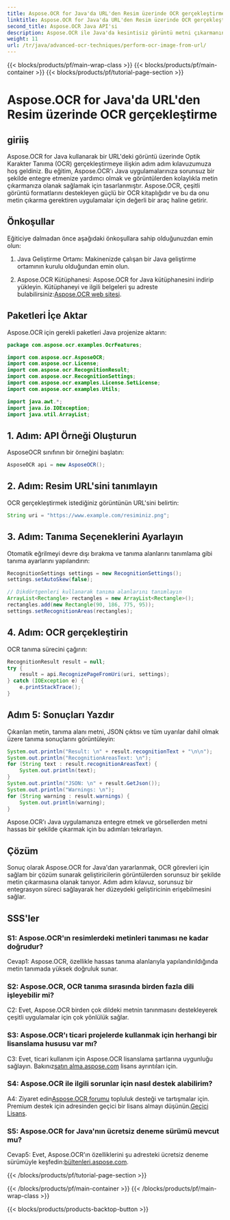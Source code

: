 ```yaml
---
title: Aspose.OCR for Java'da URL'den Resim üzerinde OCR gerçekleştirme
linktitle: Aspose.OCR for Java'da URL'den Resim üzerinde OCR gerçekleştirme
second_title: Aspose.OCR Java API'si
description: Aspose.OCR ile Java'da kesintisiz görüntü metni çıkarmanın kilidini açın. Kolay entegrasyonla yüksek doğrulukta OCR.
weight: 11
url: /tr/java/advanced-ocr-techniques/perform-ocr-image-from-url/
---
```


{{< blocks/products/pf/main-wrap-class >}}
{{< blocks/products/pf/main-container >}}
{{< blocks/products/pf/tutorial-page-section >}}

# Aspose.OCR for Java'da URL'den Resim üzerinde OCR gerçekleştirme

## giriiş

Aspose.OCR for Java kullanarak bir URL'deki görüntü üzerinde Optik Karakter Tanıma (OCR) gerçekleştirmeye ilişkin adım adım kılavuzumuza hoş geldiniz. Bu eğitim, Aspose.OCR'ı Java uygulamalarınıza sorunsuz bir şekilde entegre etmenize yardımcı olmak ve görüntülerden kolaylıkla metin çıkarmanıza olanak sağlamak için tasarlanmıştır. Aspose.OCR, çeşitli görüntü formatlarını destekleyen güçlü bir OCR kitaplığıdır ve bu da onu metin çıkarma gerektiren uygulamalar için değerli bir araç haline getirir.

## Önkoşullar

Eğiticiye dalmadan önce aşağıdaki önkoşullara sahip olduğunuzdan emin olun:

1. Java Geliştirme Ortamı: Makinenizde çalışan bir Java geliştirme ortamının kurulu olduğundan emin olun.

2.  Aspose.OCR Kütüphanesi: Aspose.OCR for Java kütüphanesini indirip yükleyin. Kütüphaneyi ve ilgili belgeleri şu adreste bulabilirsiniz:[Aspose.OCR web sitesi](https://reference.aspose.com/ocr/java/).

## Paketleri İçe Aktar

Aspose.OCR için gerekli paketleri Java projenize aktarın:

```java
package com.aspose.ocr.examples.OcrFeatures;

import com.aspose.ocr.AsposeOCR;
import com.aspose.ocr.License;
import com.aspose.ocr.RecognitionResult;
import com.aspose.ocr.RecognitionSettings;
import com.aspose.ocr.examples.License.SetLicense;
import com.aspose.ocr.examples.Utils;

import java.awt.*;
import java.io.IOException;
import java.util.ArrayList;
```

## 1. Adım: API Örneği Oluşturun

AsposeOCR sınıfının bir örneğini başlatın:

```java
AsposeOCR api = new AsposeOCR();
```

## 2. Adım: Resim URL'sini tanımlayın

OCR gerçekleştirmek istediğiniz görüntünün URL'sini belirtin:

```java
String uri = "https://www.example.com/resiminiz.png";
```

## 3. Adım: Tanıma Seçeneklerini Ayarlayın

Otomatik eğrilmeyi devre dışı bırakma ve tanıma alanlarını tanımlama gibi tanıma ayarlarını yapılandırın:

```java
RecognitionSettings settings = new RecognitionSettings();
settings.setAutoSkew(false);

// Dikdörtgenleri kullanarak tanıma alanlarını tanımlayın
ArrayList<Rectangle> rectangles = new ArrayList<Rectangle>();
rectangles.add(new Rectangle(90, 186, 775, 95));
settings.setRecognitionAreas(rectangles);
```

## 4. Adım: OCR gerçekleştirin

OCR tanıma sürecini çağırın:

```java
RecognitionResult result = null;
try {
    result = api.RecognizePageFromUri(uri, settings);
} catch (IOException e) {
    e.printStackTrace();
}
```

## Adım 5: Sonuçları Yazdır

Çıkarılan metin, tanıma alanı metni, JSON çıktısı ve tüm uyarılar dahil olmak üzere tanıma sonuçlarını görüntüleyin:

```java
System.out.println("Result: \n" + result.recognitionText + "\n\n");
System.out.println("RecognitionAreasText: \n");
for (String text : result.recognitionAreasText) {
    System.out.println(text);
}
System.out.println("JSON: \n" + result.GetJson());
System.out.println("Warnings: \n");
for (String warning : result.warnings) {
    System.out.println(warning);
}
```

Aspose.OCR'ı Java uygulamanıza entegre etmek ve görsellerden metni hassas bir şekilde çıkarmak için bu adımları tekrarlayın.

## Çözüm

Sonuç olarak Aspose.OCR for Java'dan yararlanmak, OCR görevleri için sağlam bir çözüm sunarak geliştiricilerin görüntülerden sorunsuz bir şekilde metin çıkarmasına olanak tanıyor. Adım adım kılavuz, sorunsuz bir entegrasyon süreci sağlayarak her düzeydeki geliştiricinin erişebilmesini sağlar.

## SSS'ler

### S1: Aspose.OCR'ın resimlerdeki metinleri tanıması ne kadar doğrudur?

Cevap1: Aspose.OCR, özellikle hassas tanıma alanlarıyla yapılandırıldığında metin tanımada yüksek doğruluk sunar.

### S2: Aspose.OCR, OCR tanıma sırasında birden fazla dili işleyebilir mi?

C2: Evet, Aspose.OCR birden çok dildeki metnin tanınmasını destekleyerek çeşitli uygulamalar için çok yönlülük sağlar.

### S3: Aspose.OCR'ı ticari projelerde kullanmak için herhangi bir lisanslama hususu var mı?

C3: Evet, ticari kullanım için Aspose.OCR lisanslama şartlarına uygunluğu sağlayın. Bakınız[satın alma.aspose.com](https://purchase.aspose.com/buy) lisans ayrıntıları için.

### S4: Aspose.OCR ile ilgili sorunlar için nasıl destek alabilirim?

 A4: Ziyaret edin[Aspose.OCR forumu](https://forum.aspose.com/c/ocr/16) topluluk desteği ve tartışmalar için. Premium destek için adresinden geçici bir lisans almayı düşünün.[Geçici Lisans](https://purchase.aspose.com/temporary-license/).

### S5: Aspose.OCR for Java'nın ücretsiz deneme sürümü mevcut mu?

 Cevap5: Evet, Aspose.OCR'ın özelliklerini şu adresteki ücretsiz deneme sürümüyle keşfedin:[bültenleri.aspose.com](https://releases.aspose.com/).

{{< /blocks/products/pf/tutorial-page-section >}}

{{< /blocks/products/pf/main-container >}}
{{< /blocks/products/pf/main-wrap-class >}}

{{< blocks/products/products-backtop-button >}}
